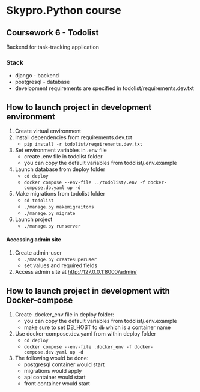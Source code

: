 # Skypro.Python course
## Coursework 6 - Todolist

Backend for task-tracking application

### Stack

- django - backend
- postgresql - database
- development requirements are specified in todolist/requirements.dev.txt

## How to launch project in development environment

1. Create virtual environment
2. Install dependencies from requirements.dev.txt
   - `pip install -r todolist/requirements.dev.txt`
3. Set environment variables in .env file
   - create .env file in todolist folder
   - you can copy the default variables from todolist/.env.example
4. Launch database from deploy folder
   - `cd deploy`
   - `docker compose --env-file ../todolist/.env -f docker-compose.db.yaml up -d`
5. Make migrations from todolist folder
   - `cd todolist`
   - `./manage.py makemigraitons`
   - `./manage.py migrate`
6. Launch project
   - `./manage.py runserver`

#### Accessing admin site

1. Create admin-user
   - `./manage.py createsuperuser`
   - set values and required fields
2. Access admin site at http://127.0.0.1:8000/admin/

## How to launch project in development with Docker-compose

1. Create .docker_env file in deploy folder:
   - you can copy the default variables from todolist/.env.example
   - make sure to set DB_HOST to `db` which is a container name
2. Use docker-compose.dev.yaml from within deploy folder
   - `cd deploy`
   - `docker compose --env-file .docker_env -f docker-compose.dev.yaml up -d`
3. The following would be done:
   - postgresql container would start
   - migrations would apply
   - api container would start
   - front container would start
   

